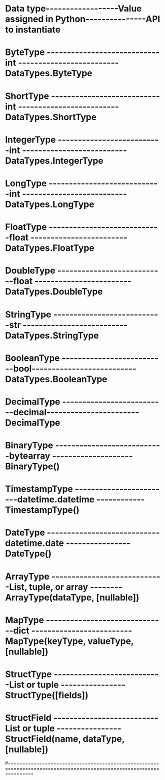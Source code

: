 # Data type------------------Value assigned in Python---------------API to instantiate
# ByteType ---------------------------- int ------------------------- DataTypes.ByteType
# ShortType --------------------------- int ------------------------- DataTypes.ShortType
# IntegerType --------------------------int --------------------------DataTypes.IntegerType
# LongType  ----------------------------int --------------------------DataTypes.LongType
# FloatType ----------------------------float ------------------------DataTypes.FloatType
# DoubleType ---------------------------float ------------------------DataTypes.DoubleType
# StringType ---------------------------str --------------------------DataTypes.StringType
# BooleanType --------------------------bool--------------------------DataTypes.BooleanType
# DecimalType --------------------------decimal-----------------------DecimalType
# BinaryType ---------------------------bytearray --------------------BinaryType()
# TimestampType ------------------------datetime.datetime ------------TimestampType()
# DateType 	----------------------------datetime.date ----------------DateType()
# ArrayType ----------------------------List, tuple, or array --------ArrayType(dataType, [nullable])
# MapType ------------------------------dict -------------------------MapType(keyType, valueType, [nullable])
# StructType ---------------------------List or tuple ----------------StructType([fields])
# StructField --------------------------List or tuple ----------------StructField(name, dataType, [nullable])

#=====================================================================================================================


